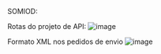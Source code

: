 SOMIOD:

Rotas do projeto de API:
![image](https://github.com/RicardoVieira98/SOMIOD/assets/43045547/88b59bb8-4a14-4261-a5e3-7e1d03956906)

Formato XML nos pedidos de envio
![image](https://github.com/RicardoVieira98/SOMIOD/assets/43045547/2954fa94-349f-46fa-b909-d67ba1c47a6e)
